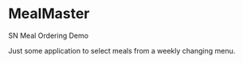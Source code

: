 # MealMaster
SN Meal Ordering Demo

Just some application to select meals from a weekly changing menu.
